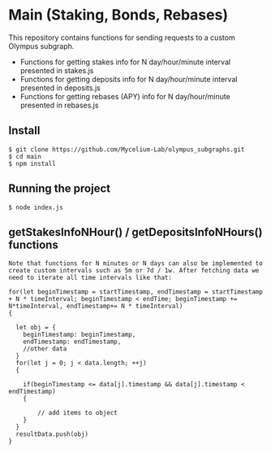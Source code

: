 # Main (Staking, Bonds, Rebases)
This repository contains functions for sending requests to a custom Olympus subgraph.
- Functions for getting stakes info for N day/hour/minute interval presented in stakes.js
- Functions for getting deposits info for N day/hour/minute interval presented in deposits.js
- Functions for getting rebases (APY) info for N day/hour/minute presented in rebases.js

## Install

    $ git clone https://github.com/Mycelium-Lab/olympus_subgraphs.git
    $ cd main
    $ npm install
    
## Running the project

    $ node index.js

## getStakesInfoNHour() / getDepositsInfoNHours() functions

    Note that functions for N minutes or N days can also be implemented to create custom intervals such as 5m or 7d / 1w. After fetching data we need to iterate all time intervals like that:
    
    for(let beginTimestamp = startTimestamp, endTimestamp = startTimestamp + N * timeInterval; beginTimestamp < endTime; beginTimestamp += N*timeInterval, endTimestamp+= N * timeInterval)
    {
      
      let obj = {
        beginTimestamp: beginTimestamp,
        endTimestamp: endTimestamp,
        //other data
      }
      for(let j = 0; j < data.length; ++j)
      {
        
        if(beginTimestamp <= data[j].timestamp && data[j].timestamp < endTimestamp)
        {

            // add items to object
        }
      }
      resultData.push(obj)
    }